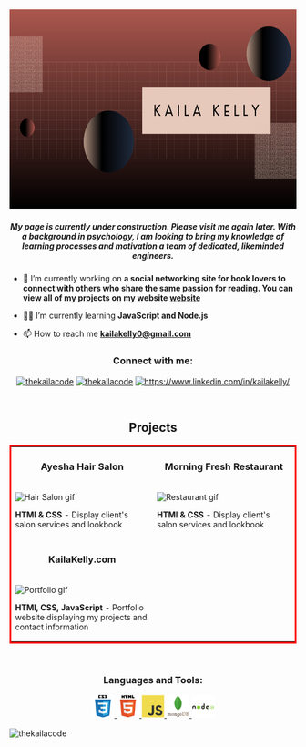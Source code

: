 <img src="assets/KailaKelly.png" width="100%" height="350px">
<br/>
<h5 align="center">My page is currently under construction. Please visit me again later. With a background in psychology, I am looking to bring my knowledge of learning processes and motivation a team of dedicated, likeminded engineers.</h5>

<!--<p align="center"> <a href="https://twitter.com/thekailacode" target="blank"><img src="https://img.shields.io/twitter/follow/thekailacode?logo=twitter&style=for-the-badge" alt="thekailacode" /></a> </p>-->

- 🔭 I’m currently working on **a social networking site for book lovers to connect with others who share the same passion for reading. You can view all of my projects on my website [website](kailakelly.netlify.app)**

- 👨‍💻 I’m currently learning **JavaScript and Node.js**

- 📫 How to reach me **kailakelly0@gmail.com**

 <h3 align="center">Connect with me:</h3>
<p align="center">
<a href="https://codepen.io/thekailacode" target="blank"><img align="center" src="https://raw.githubusercontent.com/rahuldkjain/github-profile-readme-generator/master/src/images/icons/Social/codepen.svg" alt="thekailacode" height="30" width="40" /></a>
<a href="https://twitter.com/thekailacode" target="blank"><img align="center" src="https://raw.githubusercontent.com/rahuldkjain/github-profile-readme-generator/master/src/images/icons/Social/twitter.svg" alt="thekailacode" height="30" width="40" /></a>
<a href="https://linkedin.com/in/https://www.linkedin.com/in/kailakelly/" target="blank"><img align="center" src="https://raw.githubusercontent.com/rahuldkjain/github-profile-readme-generator/master/src/images/icons/Social/linked-in-alt.svg" alt="https://www.linkedin.com/in/kailakelly/" height="30" width="40" /></a>
</p>

<br/>

<h2 align="center">Projects</h2>

<table bordercolor="red">
 <tr>
  
  <td width="50%" valign="top">
   <h3 align="center">Ayesha Hair Salon</h3>
   <br />
   <img src="assets/ezgif.com-gif-maker.gif" width="100%"  alt="Hair Salon gif" align="center"/>
   <br />
<p><strong>HTMl & CSS</strong> - Display client's salon services and lookbook</p>
  </td>
  
  <td width="50%" valign="top">
   <h3 align="center">Morning Fresh Restaurant</h3>
   <br />
   <img src="assets/ezgif.com-gif-maker2.gif" width="100%"  alt="Restaurant gif" align="center"/>
   <br />
<p><strong>HTMl & CSS</strong> - Display client's salon services and lookbook</p>
  </td>
  
 </tr>
 
 <tr>
  
<td width="50%" valign="top">
   <h3 align="center">KailaKelly.com</h3>
   <br />
  <img src="assets/ezgif.com-gif-maker3.gif" width="100%"  alt="Portfolio gif" align="center"/>
   <br />
<p><strong>HTMl, CSS, JavaScript</strong> - Portfolio website displaying my projects and contact information</p>
  </td>
  
 </tr>
 
 </table>

<br>
<h3 align="center">Languages and Tools:</h3>
<p align="center"> <a href="https://www.w3schools.com/css/" target="_blank" rel="noreferrer"> <img src="https://raw.githubusercontent.com/devicons/devicon/master/icons/css3/css3-original-wordmark.svg" alt="css3" width="40" height="40"/> </a> <a href="https://www.w3.org/html/" target="_blank" rel="noreferrer"> <img src="https://raw.githubusercontent.com/devicons/devicon/master/icons/html5/html5-original-wordmark.svg" alt="html5" width="40" height="40"/> </a> <a href="https://developer.mozilla.org/en-US/docs/Web/JavaScript" target="_blank" rel="noreferrer"> <img src="https://raw.githubusercontent.com/devicons/devicon/master/icons/javascript/javascript-original.svg" alt="javascript" width="40" height="40"/> </a> <a href="https://www.mongodb.com/" target="_blank" rel="noreferrer"> <img src="https://raw.githubusercontent.com/devicons/devicon/master/icons/mongodb/mongodb-original-wordmark.svg" alt="mongodb" width="40" height="40"/> </a> <a href="https://nodejs.org" target="_blank" rel="noreferrer"> <img src="https://raw.githubusercontent.com/devicons/devicon/master/icons/nodejs/nodejs-original-wordmark.svg" alt="nodejs" width="40" height="40"/> </a> </p>

<p><img align="center" src="https://github-readme-streak-stats.herokuapp.com/?user=thekailacode&" alt="thekailacode" /></p>

